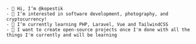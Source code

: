 ```
- 👋 Hi, I’m @kopestik
- 👀 I’m interested in software development, photography, and cryptocurrency!
- 🌱 I’m currently learning PHP, Laravel, Vue and TailwindCSS
- 🎯 I want to create open-source projects once I'm done with all the things I'm currently and will be learning
```

<!---
kopestik/kopestik is a ✨ special ✨ repository because its `README.md` (this file) appears on your GitHub profile.
You can click the Preview link to take a look at your changes.
--->
